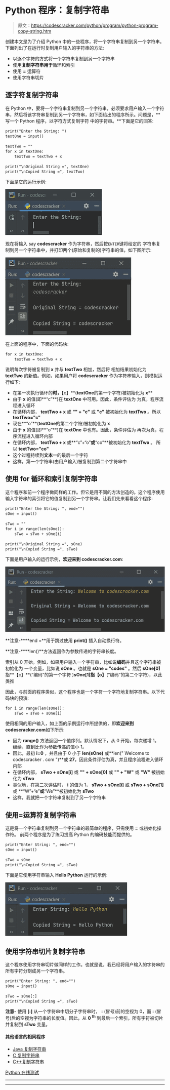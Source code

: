 # Python 程序：复制字符串

> 原文：<https://codescracker.com/python/program/python-program-copy-string.htm>

创建本文是为了介绍 Python 中的一些程序，将一个字符串复制到另一个字符串。下面列出了在运行时复制用户输入的字符串的方法:

*   以逐个字符的方式将一个字符串复制到另一个字符串
*   使用**复制字符串用于**循环和索引
*   使用 **=** 运算符
*   使用字符串切片

## 逐字符复制字符串

在 Python 中，要将一个字符串复制到另一个字符串，必须要求用户输入一个字符串，然后将该字符串复制到另一个字符串，如下面给出的程序所示。问题是，**写一个 Python 程序，以字符方式复制字符 中的字符串。**下面是它的回答:

```
print("Enter the String: ")
textOne = input()

textTwo = ""
for x in textOne:
    textTwo = textTwo + x

print("\nOriginal String =", textOne)
print("\nCopied String =", textTwo)
```

下面是它的运行示例:

![copy string python](img/2ba752c3300e66056d63b65cbac99733.png)

现在将输入 say **codescracker** 作为字符串，然后按`ENTER`键将给定的 字符串复制到另一个字符串中，并打印两个(原始和复制的)字符串的值，如下图所示:

![copy string program python](img/59539de38888739b418ecfb6c4127d45.png)

在上面的程序中，下面的代码块:

```
for x in textOne:
    textTwo = textTwo + x
```

说明每次字符被复制到 **x** 并与 **textTwo** 相加，然后将 相加结果初始化为 **textTwo** 的新值。例如，如果用户将 **codescracker** 作为字符串输入，则模拟运行如下:

*   在第一次执行循环的**时，**【c】**(**textOne**的第一个字符)被初始化为 **x****
*   由于 **x** 的值(即**“c”**)在 **textOne** 中可用。因此，条件评估为 为真，程序流程进入循环
*   在循环内部， **textTwo + x** 或 **"" + "c"** 或 **"c"** 被初始化为 **textTwo** 。所以 **textTwo="c"**
*   现在**“o”**(**textOne**的第二个字符)被初始化为 **x**
*   由于 **x** 的值(即**“o”**)在 **textOne** 中也有。因此，条件评估为 再次为真，程序流程进入循环内部
*   在循环内部， **textTwo + x** 或**“c”+“o”**或**“co”**被初始化为 **textTwo** 。 所以 **textTwo="co"**
*   这个过程持续到**文本一**的最后一个字符
*   这样，第一个字符串(由用户输入)被复制到第二个字符串中

## 使用 for 循环和索引复制字符串

这个程序和前一个程序做同样的工作。但它是用不同的方法创造的。这个程序使用输入字符串的索引将它的值复制到另一个字符串。让我们先来看看这个程序:

```
print("Enter the String: ", end="")
sOne = input()

sTwo = ""
for i in range(len(sOne)):
    sTwo = sTwo + sOne[i]

print("\nOriginal String =", sOne)
print("\nCopied String =", sTwo)
```

下面是用户输入的运行示例，**欢迎来到 codescracker.com**:

![python copy string](img/68c2e2260dda5e4ce2b421a658f6157b.png)

**注意-****end =**用于跳过使用 **print()** 插入自动换行符。

**注意-****len()**方法返回作为参数传递的字符串长度。

索引从 0 开始。例如，如果用户输入一个字符串，比如说**编码**并且这个字符串被初始化为 一个变量，比如说 **sOne** 。也就是 **sOne = "codes"** 。然后 **sOne[0]** 指**【c】**(“编码”的第一个字符 )**sOne[1]**指**【o】**(“编码”的第二个字符)，以此类推

因此，与前面的程序类似，这个程序也是一个字符一个字符地复制字符串。以下代码块的预演:

```
for i in range(len(sOne)):
    sTwo = sTwo + sOne[i]
```

使用相同的用户输入，如上面的示例运行中所提供的，即**欢迎来到 codescracker.com**如下所示:

*   因为 **range()** 方法返回一个值序列。默认情况下，从 0 开始，每次递增 1。 继续，直到比作为参数传递的值小 1。
*   因此，最初 **i=0** ，并且由于 0 小于 **len(sOne)** 或**len(" Welcome to codescracker . com ")**或 **27**，因此条件评估为真，并且程序流程进入循环内部
*   在循环内部， **sTwo + sOne[i]** 或 **"" + sOne[0]** 或 **"" + "W"** 或 **"W"** 被初始化为 **sTwo**
*   类似地，在第二次评估时， **i** 的值为 1， **sTwo + sOne[i]** 或 **sTwo + sOne[1]** 或 **“W”+“e”**或**“We”**被初始化为 **sTwo**
*   这样，我就把一个字符串复制到了另一个字符串

## 使用=运算符复制字符串

这是将一个字符串复制到另一个字符串的最简单的程序，只需使用 **=** 或初始化操作符。 前两个程序是为了练习提高 Python 的编码技能而提供的。

```
print("Enter String: ", end="")
sOne = input()

sTwo = sOne
print("\nCopied String =", sTwo)
```

下面是它使用字符串输入 **Hello Python** 运行的示例:

![python copy one string to another](img/2f8f061683a5ca500a52fd4d81914e9d.png)

## 使用字符串切片复制字符串

这个程序使用字符串切片做同样的工作。也就是说，我已经将用户输入的字符串的所有字符分割成另一个字符串。

```
print("Enter String: ", end="")
sOne = input()

sTwo = sOne[:]
print("\nCopied String =", sTwo)
```

**注意-** 使用 **[:]** 从一个字符串中切分子字符串时， **:** (冒号)前的空视为 0，而 **:** (冒号)后的空视为字符串的长度值。因此，从 **0 <sup>th</sup>** 到最后一个索引，所有字符被切片并复制到 **sTwo** 变量。

#### 其他语言的相同程序

*   [Java 复制字符串](/java/program/java-program-copy-string.htm)
*   [C 复制字符串](/c/program/c-program-copy-string.htm)
*   [C++复制字符串](/cpp/program/cpp-program-copy-string.htm)

[Python 在线测试](/exam/showtest.php?subid=10)

* * *

* * *